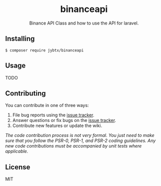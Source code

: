 <h1 align="center"> binanceapi </h1>

<p align="center"> Binance API Class and how to use the API for laravel.</p>


## Installing

```shell
$ composer require jybtx/binanceapi
```

## Usage

TODO

## Contributing

You can contribute in one of three ways:

1. File bug reports using the [issue tracker](https://github.com/jybtx/binanceapi/issues).
2. Answer questions or fix bugs on the [issue tracker](https://github.com/jybtx/binanceapi/issues).
3. Contribute new features or update the wiki.

_The code contribution process is not very formal. You just need to make sure that you follow the PSR-0, PSR-1, and PSR-2 coding guidelines. Any new code contributions must be accompanied by unit tests where applicable._

## License

MIT